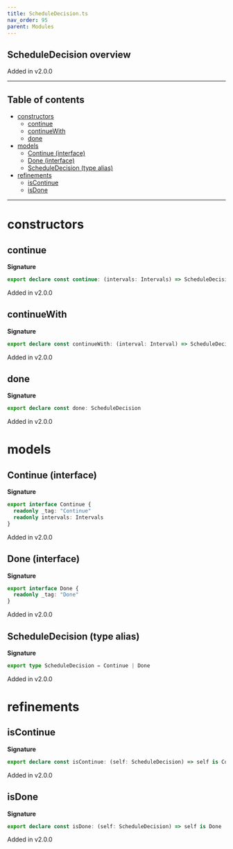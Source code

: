 ```yaml
---
title: ScheduleDecision.ts
nav_order: 95
parent: Modules
---
```


## ScheduleDecision overview

Added in v2.0.0

---

<h2 class="text-delta">Table of contents</h2>

- [constructors](#constructors)
  - [continue](#continue)
  - [continueWith](#continuewith)
  - [done](#done)
- [models](#models)
  - [Continue (interface)](#continue-interface)
  - [Done (interface)](#done-interface)
  - [ScheduleDecision (type alias)](#scheduledecision-type-alias)
- [refinements](#refinements)
  - [isContinue](#iscontinue)
  - [isDone](#isdone)

---

# constructors

## continue

**Signature**

```ts
export declare const continue: (intervals: Intervals) => ScheduleDecision
```

Added in v2.0.0

## continueWith

**Signature**

```ts
export declare const continueWith: (interval: Interval) => ScheduleDecision
```

Added in v2.0.0

## done

**Signature**

```ts
export declare const done: ScheduleDecision
```

Added in v2.0.0

# models

## Continue (interface)

**Signature**

```ts
export interface Continue {
  readonly _tag: "Continue"
  readonly intervals: Intervals
}
```

Added in v2.0.0

## Done (interface)

**Signature**

```ts
export interface Done {
  readonly _tag: "Done"
}
```

Added in v2.0.0

## ScheduleDecision (type alias)

**Signature**

```ts
export type ScheduleDecision = Continue | Done
```

Added in v2.0.0

# refinements

## isContinue

**Signature**

```ts
export declare const isContinue: (self: ScheduleDecision) => self is Continue
```

Added in v2.0.0

## isDone

**Signature**

```ts
export declare const isDone: (self: ScheduleDecision) => self is Done
```

Added in v2.0.0
